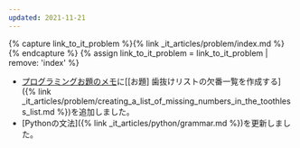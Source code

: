 ```yaml
---
updated: 2021-11-21
---
```

{% capture link_to_it_problem %}{% link _it_articles/problem/index.md %}{% endcapture %}
{% assign link_to_it_problem = link_to_it_problem | remove: 'index' %}

- [プログラミングお題のメモ]({{link_to_it_problem}})に[\[お題\] 歯抜けリストの欠番一覧を作成する]({% link _it_articles/problem/creating_a_list_of_missing_numbers_in_the_toothless_list.md %})を追加しました。
- [Pythonの文法]({% link _it_articles/python/grammar.md %})を更新しました。